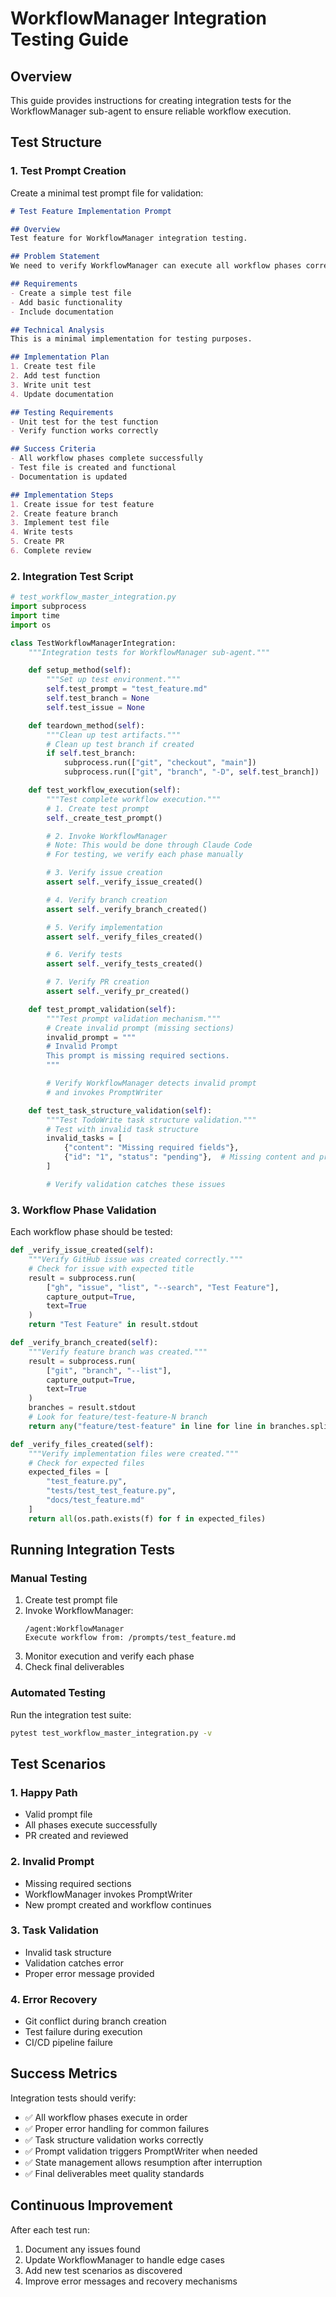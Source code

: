 # WorkflowManager Integration Testing Guide

## Overview

This guide provides instructions for creating integration tests for the WorkflowManager sub-agent to ensure reliable workflow execution.

## Test Structure

### 1. Test Prompt Creation

Create a minimal test prompt file for validation:

```markdown
# Test Feature Implementation Prompt

## Overview
Test feature for WorkflowManager integration testing.

## Problem Statement
We need to verify WorkflowManager can execute all workflow phases correctly.

## Requirements
- Create a simple test file
- Add basic functionality
- Include documentation

## Technical Analysis
This is a minimal implementation for testing purposes.

## Implementation Plan
1. Create test file
2. Add test function
3. Write unit test
4. Update documentation

## Testing Requirements
- Unit test for the test function
- Verify function works correctly

## Success Criteria
- All workflow phases complete successfully
- Test file is created and functional
- Documentation is updated

## Implementation Steps
1. Create issue for test feature
2. Create feature branch
3. Implement test file
4. Write tests
5. Create PR
6. Complete review
```

### 2. Integration Test Script

```python
# test_workflow_master_integration.py
import subprocess
import time
import os

class TestWorkflowManagerIntegration:
    """Integration tests for WorkflowManager sub-agent."""

    def setup_method(self):
        """Set up test environment."""
        self.test_prompt = "test_feature.md"
        self.test_branch = None
        self.test_issue = None

    def teardown_method(self):
        """Clean up test artifacts."""
        # Clean up test branch if created
        if self.test_branch:
            subprocess.run(["git", "checkout", "main"])
            subprocess.run(["git", "branch", "-D", self.test_branch])

    def test_workflow_execution(self):
        """Test complete workflow execution."""
        # 1. Create test prompt
        self._create_test_prompt()

        # 2. Invoke WorkflowManager
        # Note: This would be done through Claude Code
        # For testing, we verify each phase manually

        # 3. Verify issue creation
        assert self._verify_issue_created()

        # 4. Verify branch creation
        assert self._verify_branch_created()

        # 5. Verify implementation
        assert self._verify_files_created()

        # 6. Verify tests
        assert self._verify_tests_created()

        # 7. Verify PR creation
        assert self._verify_pr_created()

    def test_prompt_validation(self):
        """Test prompt validation mechanism."""
        # Create invalid prompt (missing sections)
        invalid_prompt = """
        # Invalid Prompt
        This prompt is missing required sections.
        """

        # Verify WorkflowManager detects invalid prompt
        # and invokes PromptWriter

    def test_task_structure_validation(self):
        """Test TodoWrite task structure validation."""
        # Test with invalid task structure
        invalid_tasks = [
            {"content": "Missing required fields"},
            {"id": "1", "status": "pending"},  # Missing content and priority
        ]

        # Verify validation catches these issues
```

### 3. Workflow Phase Validation

Each workflow phase should be tested:

```python
def _verify_issue_created(self):
    """Verify GitHub issue was created correctly."""
    # Check for issue with expected title
    result = subprocess.run(
        ["gh", "issue", "list", "--search", "Test Feature"],
        capture_output=True,
        text=True
    )
    return "Test Feature" in result.stdout

def _verify_branch_created(self):
    """Verify feature branch was created."""
    result = subprocess.run(
        ["git", "branch", "--list"],
        capture_output=True,
        text=True
    )
    branches = result.stdout
    # Look for feature/test-feature-N branch
    return any("feature/test-feature" in line for line in branches.split("\n"))

def _verify_files_created(self):
    """Verify implementation files were created."""
    # Check for expected files
    expected_files = [
        "test_feature.py",
        "tests/test_test_feature.py",
        "docs/test_feature.md"
    ]
    return all(os.path.exists(f) for f in expected_files)
```

## Running Integration Tests

### Manual Testing

1. Create test prompt file
2. Invoke WorkflowManager:
   ```
   /agent:WorkflowManager
   Execute workflow from: /prompts/test_feature.md
   ```
3. Monitor execution and verify each phase
4. Check final deliverables

### Automated Testing

Run the integration test suite:
```bash
pytest test_workflow_master_integration.py -v
```

## Test Scenarios

### 1. Happy Path
- Valid prompt file
- All phases execute successfully
- PR created and reviewed

### 2. Invalid Prompt
- Missing required sections
- WorkflowManager invokes PromptWriter
- New prompt created and workflow continues

### 3. Task Validation
- Invalid task structure
- Validation catches error
- Proper error message provided

### 4. Error Recovery
- Git conflict during branch creation
- Test failure during execution
- CI/CD pipeline failure

## Success Metrics

Integration tests should verify:
- ✅ All workflow phases execute in order
- ✅ Proper error handling for common failures
- ✅ Task structure validation works correctly
- ✅ Prompt validation triggers PromptWriter when needed
- ✅ State management allows resumption after interruption
- ✅ Final deliverables meet quality standards

## Continuous Improvement

After each test run:
1. Document any issues found
2. Update WorkflowManager to handle edge cases
3. Add new test scenarios as discovered
4. Improve error messages and recovery mechanisms
